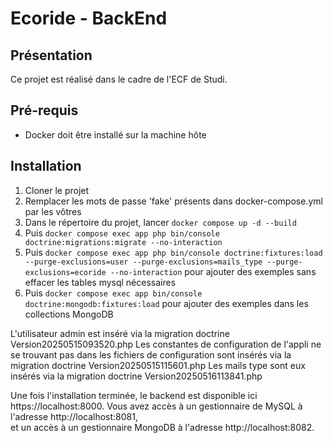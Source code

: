 # Ecoride - BackEnd

## Présentation
Ce projet est réalisé dans le cadre de l'ECF de Studi.

## Pré-requis
* Docker doit être installé sur la machine hôte

## Installation
1. Cloner le projet
2. Remplacer les mots de passe 'fake' présents dans docker-compose.yml par les vôtres
3. Dans le répertoire du projet, lancer `docker compose up -d --build`
4. Puis `docker compose exec app php bin/console doctrine:migrations:migrate --no-interaction`
5. Puis `docker compose exec app php bin/console doctrine:fixtures:load --purge-exclusions=user --purge-exclusions=mails_type --purge-exclusions=ecoride --no-interaction` pour ajouter des exemples sans effacer les tables mysql nécessaires
6. Puis `docker compose exec app bin/console doctrine:mongodb:fixtures:load` pour ajouter des exemples dans les collections MongoDB

L'utilisateur admin est inséré via la migration doctrine Version20250515093520.php
Les constantes de configuration de l'appli ne se trouvant pas dans les fichiers de configuration sont insérés via la migration doctrine Version20250515115601.php
Les mails type sont eux insérés via la migration doctrine Version20250516113841.php 

Une fois l'installation terminée, le backend est disponible ici https://localhost:8000.
Vous avez accès à un gestionnaire de MySQL à l'adresse http://localhost:8081,  
et un accès à un gestionnaire MongoDB à l'adresse http://localhost:8082. 

